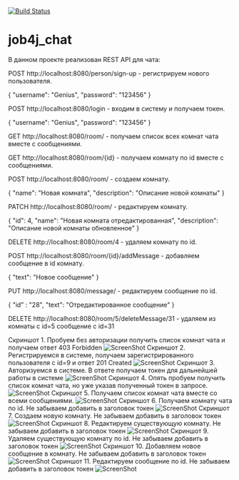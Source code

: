 [![Build Status](https://app.travis-ci.com/Azamat-Sult/job4j_chat.svg?branch=main)](https://app.travis-ci.com/Azamat-Sult/job4j_chat)
# job4j_chat

В данном проекте реализован REST API для чата:

POST http://localhost:8080/person/sign-up - регистрируем нового пользователя.

{
"username": "Genius",
"password": "123456"
}

POST http://localhost:8080/login - входим в систему и получаем токен.

{
"username": "Genius",
"password": "123456"
}

GET http://localhost:8080/room/ - получаем список всех комнат чата вместе с сообщениями.

GET http://localhost:8080/room/{id} - получаем комнату по id вместе с сообщениями.

POST http://localhost:8080/room/ - создаем комнату.

{
"name": "Новая комната",
"description": "Описание новой комнаты"
}

PATCH http://localhost:8080/room/ - редактируем комнату.

{
"id": 4,
"name": "Новая комната отредактированная",
"description": "Описание новой комнаты обновленное"
}

DELETE http://localhost:8080/room/4 - удаляем комнату по id.

POST http://localhost:8080/room/{id}/addMessage - добавляем сообщение в id комнату.

{
"text": "Новое сообщение"
}

PUT http://localhost:8080/message/ - редактируем сообщение по id.

{
"id" : "28",
"text": "Отредактированное сообщение"
}

DELETE http://localhost:8080/room/5/deleteMessage/31 - удаляем из комнаты с id=5 сообщение с id=31

Скриншот 1. Пробуем без авторизации получить список комнат чата и получаем ответ 403 Forbidden
![ScreenShot](screenshots/Screenshot_1.jpg)
Скриншот 2. Регистрируемся в системе, получаем зарегистрированного пользователя с id=9 и ответ 201 Created
![ScreenShot](screenshots/Screenshot_2.jpg)
Скриншот 3. Авторизуемся в системе. В ответе получаем токен для дальнейшей работы в системе
![ScreenShot](screenshots/Screenshot_3.jpg)
Скриншот 4. Опять пробуем получить список комнат чата, но уже указав полученный токен в запросе.
![ScreenShot](screenshots/Screenshot_4.jpg)
Скриншот 5. Получаем список комнат чата вместе со всеми сообщениями.
![ScreenShot](screenshots/Screenshot_5.jpg)
Скриншот 6. Получаем комнату чата по id. Не забываем добавить в заголовок токен
![ScreenShot](screenshots/Screenshot_6.jpg)
Скриншот 7. Создаем новую комнату. Не забываем добавить в заголовок токен
![ScreenShot](screenshots/Screenshot_7.jpg)
Скриншот 8. Редактируем существующую комнату. Не забываем добавить в заголовок токен
![ScreenShot](screenshots/Screenshot_8.jpg)
Скриншот 9. Удаляем существующую комнату по id. Не забываем добавить в заголовок токен
![ScreenShot](screenshots/Screenshot_9.jpg)
Скриншот 10. Добавляем новое сообщение в комнату. Не забываем добавить в заголовок токен
![ScreenShot](screenshots/Screenshot_10.jpg)
Скриншот 11. Редактируем сообщение по id. Не забываем добавить в заголовок токен
![ScreenShot](screenshots/Screenshot_11.jpg)
